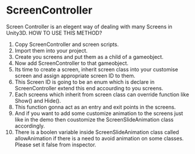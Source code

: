 # ScreenController
Screen Controller is an elegent way of dealing with many Screens in Unity3D.
HOW TO USE THIS METHOD?

1. Copy ScreenController and screen scripts.
2. Import them into your project.
3. Create you screens and put them as a child of a gameobject.
4. Now add ScreenController to that gameobject.
5. Its time to create a screen, inherit screen class into your customise screen and assign appropriate screen ID to them.
6. This Screen ID is going to be an enum which is declare in ScreenController extend this end accourding to you screens.
7. Each screens which inherit from screen class can override function like Show() and Hide().
8. This function gonna act as an entry and exit points in the screens.
9. And if you want to add some customize animation to the screens just like in the demo then coustomize the ScreenSlideAnimation class accordingly.
10. There is a boolen variable inside ScreenSlideAnimation class called allowAnimation if there is a need to avoid animation on some classes. 
Please set it false from inspector.
